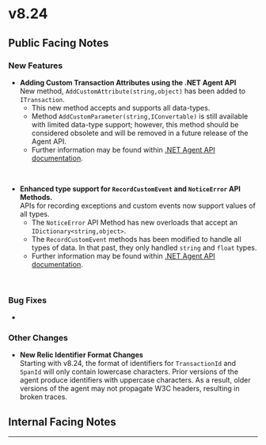 # v8.24
## Public Facing Notes

### New Features
* **Adding Custom Transaction Attributes using the .NET Agent API**<br/>
  New method, `AddCustomAttribute(string,object)` has been added to `ITransaction`.
  <br/>  
  * This new method accepts and supports all data-types.
  * Method `AddCustomParameter(string,IConvertable)` is still available with limited data-type support; however, this method should be considered obsolete and will  be removed in a future release of the Agent API.
  * Further information may be found within [.NET Agent API documentation](https://docs.newrelic.com/docs/agents/net-agent/net-agent-api/itransaction-0).
<br/>

* **Enhanced type support for `RecordCustomEvent` and `NoticeError` API Methods.**<br/>
APIs for recording exceptions and custom events now support values of all types.
  <br/> 
  * The `NoticeError` API Method has new overloads that accept an `IDictionary<string,object>`.
  * The `RecordCustomEvent` methods has been modified to handle all types of data.  In that past, they only handled `string` and `float` types.
  * Further information may be found within [.NET Agent API documentation](https://docs.newrelic.com/docs/agents/net-agent/net-agent-api).
<br/>


### Bug Fixes
*
### Other Changes
* **New Relic Identifier Format Changes**<br/> 
  Starting with v8.24, the format of identifiers for `TransactionId` and `SpanId` will only contain lowercase characters. Prior versions of the agent produce identifiers with uppercase characters.  As a result, older versions of the agent may not propagate W3C headers, resulting in broken traces. 


## Internal Facing Notes

____
